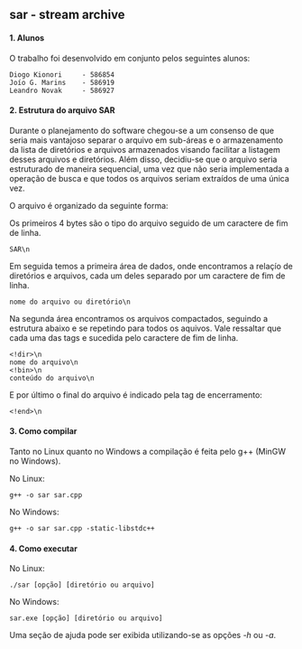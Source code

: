 sar - stream archive
----

#### **1. Alunos**  

O trabalho foi desenvolvido em conjunto pelos seguintes alunos:

    Diogo Kionori     - 586854  
    Joío G. Marins    - 586919  
    Leandro Novak     - 586927  

#### **2. Estrutura do arquivo SAR**  

Durante o planejamento do software chegou-se a um consenso de que seria
mais vantajoso separar o arquivo em sub-áreas e o armazenamento da lista
de diretórios e arquivos armazenados visando facilitar a listagem desses
arquivos e diretórios. Além disso, decidiu-se que o arquivo seria
estruturado de maneira sequencial, uma vez que não seria implementada a
operação de busca e que todos os arquivos seriam extraí­dos de uma única
vez.

O arquivo é organizado da seguinte forma:

Os primeiros 4 bytes são o tipo do arquivo seguido de um caractere de
fim de linha.

    SAR\n  

Em seguida temos a primeira área de dados, onde encontramos a relaçío de
diretórios e arquivos, cada um deles separado por um caractere de fim de
linha.

    nome do arquivo ou diretório\n  

Na segunda área encontramos os arquivos compactados, seguindo a
estrutura abaixo e se repetindo para todos os aquivos. Vale ressaltar
que cada uma das tags e sucedida pelo caractere de fim de linha.

    <!dir>\n  
    nome do arquivo\n  
    <!bin>\n  
    conteúdo do arquivo\n  

E por último o final do arquivo é indicado pela tag de encerramento:

    <!end>\n  

#### **3. Como compilar**

Tanto no Linux quanto no Windows a compilação é feita pelo g++ (MinGW no
Windows).

No Linux:

    g++ -o sar sar.cpp  

No Windows:

    g++ -o sar sar.cpp -static-libstdc++  

#### **4. Como executar**

No Linux:

    ./sar [opção] [diretório ou arquivo]  

No Windows:

    sar.exe [opção] [diretório ou arquivo]  

Uma seção de ajuda pode ser exibida utilizando-se as opções *-h* ou
*-a*.
